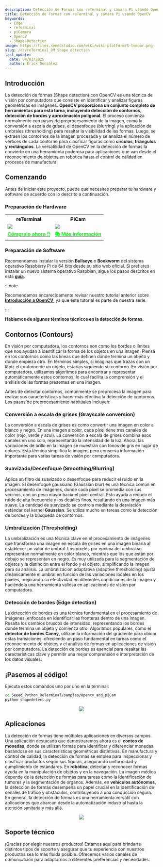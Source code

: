 ```yaml
---
description: Detección de Formas con reTerminal y cámara Pi usando OpenCV
title: Detección de Formas con reTerminal y cámara Pi usando OpenCV
keywords:
  - Edge
  - reTerminal
  - piCamera
  - OpenCV
  - Shape-Detection
image: https://files.seeedstudio.com/wiki/wiki-platform/S-tempor.png
slug: /es/reTerminal_DM_Shape_detection
last_update:
  date: 04/03/2025
  author: Erick González
---
```


## Introducción

La detección de formas (Shape detection) con OpenCV es una técnica de visión por computadora que consiste en identificar y analizar figuras geométricas en imágenes. **OpenCV proporciona un conjunto completo de herramientas para esta tarea, incluyendo detección de contornos, detección de bordes y aproximación poligonal**. El proceso comienza normalmente con pasos de preprocesamiento de la imagen, como la conversión a escala de grises, el desenfoque (blurring) y la aplicación de umbrales (thresholding) para resaltar la visibilidad de las formas. Luego, se extraen los contornos de la imagen procesada y se analiza el número de vértices de cada contorno para clasificar figuras como **círculos, triángulos y rectángulos**. La versatilidad de OpenCV en la detección de formas la convierte en una herramienta poderosa para aplicaciones que van desde el reconocimiento de objetos en robótica hasta el control de calidad en procesos de manufactura.

## Comenzando

Antes de iniciar este proyecto, puede que necesites preparar tu hardware y software de acuerdo con lo descrito a continuación.

### Preparación de Hardware

<div class="table-center">
	<table class="table-nobg">
    <tr class="table-trnobg">
      <th class="table-trnobg">reTerminal</th>
      <th class="table-trnobg">PiCam</th>
		</tr>
    <tr class="table-trnobg"></tr>
		<tr class="table-trnobg">
			<td class="table-trnobg"><div style={{textAlign:'center'}}><img src="https://files.seeedstudio.com/wiki/ReTerminal/frigate/reterminal.png" style={{width:300, height:'auto'}}/></div></td>
      <td class="table-trnobg"><div style={{textAlign:'center'}}><img src="https://files.seeedstudio.com/wiki/ReTerminal/Picam/picam2.jpg" style={{width:300, height:'auto'}}/></div></td>
		</tr>
    <tr class="table-trnobg"></tr>
		<tr class="table-trnobg">
			<td class="table-trnobg"><div class="get_one_now_container" style={{textAlign: 'center'}}><a class="get_one_now_item" href="https://www.seeedstudio.com/ReTerminal-with-CM4-p-4904.html?queryID=26220f25bcce77bc420c9c03059787c0&objectID=4904&indexName=bazaar_retailer_products" target="_blank" rel="noopener noreferrer">
              <strong><span><font color={'FFFFFF'} size={"4"}> Cómpralo ahora 🖱️</font></span></strong>
          </a></div></td>
      <td class="table-trnobg"><div class="get_one_now_container" style={{textAlign: 'center'}}><a class="get_one_now_item" href="https://wiki.seeedstudio.com/reTerminal-piCam/" target="_blank" rel="noopener noreferrer"><strong><span><font color={'FFFFFF'} size={"4"}>📚 Más información</font></span></strong></a></div></td>
        </tr>
    </table>
</div>

### Preparación de Software

Recomendamos instalar la versión **Bullseye** o **Bookworm** del sistema operativo Raspberry Pi de 64 bits desde su sitio web oficial. Si prefieres instalar un nuevo sistema operativo Raspbian, sigue los pasos descritos en esta [**guía**](https://wiki.seeedstudio.com/reTerminal/#flash-raspberry-pi-os-64-bit-ubuntu-os-or-other-os-to-emmc).

:::note

Recomendamos encarecidamente revisar nuestro tutorial anterior sobre [**Introducción a OpenCV**](https://wiki.seeedstudio.com/reTerminal_DM_opencv/), ya que este tutorial es parte de nuestra serie.

:::


**Hablemos de algunos términos técnicos en la detección de formas.**

## Contornos (Contours)

En visión por computadora, los contornos son como los bordes o límites que nos ayudan a identificar la forma de los objetos en una imagen. Piensa en los contornos como las líneas que definen dónde termina un objeto y dónde empieza otro. En términos simples, si imaginas que trazas con un lápiz el contorno de un objeto, estarías siguiendo su contorno. En visión por computadora, utilizamos algoritmos para encontrar y representar automáticamente estos contornos, lo cual facilita la comprensión y el análisis de las formas presentes en una imagen.

Antes de detectar contornos, comúnmente se preprocesa la imagen para realzar sus características y hacer más efectiva la detección de contornos. Los pasos de preprocesamiento habituales incluyen:

### Conversión a escala de grises (Grayscale conversion)

La conversión a escala de grises es como convertir una imagen en color a blanco y negro. En una imagen a color, cada píxel tiene tres canales de color (rojo, verde y azul). La conversión a escala de grises combina esos canales en uno solo, representando la intensidad de la luz. Ahora, las variaciones de brillo en la imagen se muestran con tonos de gris en lugar de colores. Esta técnica simplifica la imagen, pero conserva información importante para varias tareas de visión por computadora.

### Suavizado/Desenfoque (Smoothing/Blurring)

Aplica un filtro de suavizado o desenfoque para reducir el ruido en la imagen. El desenfoque gaussiano (Gaussian blur) es una técnica común en procesamiento de imágenes, donde cada píxel se promedia con sus vecinos, con un peso mayor hacia el píxel central. Esto ayuda a reducir el ruido de alta frecuencia y los detalles finos, resultando en una imagen más suave. La cantidad de suavizado se controla mediante la desviación estándar del kernel **Gaussian**. Se utiliza mucho en tareas como la detección de bordes y la búsqueda de contornos.

### Umbralización (Thresholding)

La umbralización es una técnica clave en el procesamiento de imágenes que transforma una imagen en escala de grises en una imagen binaria al establecer un valor de umbral. Los píxeles por encima del umbral se representan normalmente en color blanco, mientras que los que están por debajo se representan en negro. Es muy utilizada para la segmentación de objetos y la distinción entre el fondo y el objeto, simplificando la imagen para su análisis. La umbralización adaptativa (adaptive thresholding) ajusta dinámicamente el umbral en función de las variaciones locales en los píxeles, mejorando su efectividad en diferentes condiciones de la imagen y haciéndola una herramienta valiosa en aplicaciones de visión por computadora.

### Detección de bordes (Edge detection)

La detección de bordes es una técnica fundamental en el procesamiento de imágenes, enfocada en identificar las fronteras dentro de una imagen. Resalta los cambios bruscos de intensidad, representando los bordes donde termina un objeto y comienza otro. Algoritmos populares, como el **detector de bordes Canny**, utilizan la información del gradiente para ubicar estas transiciones, ofreciendo un paso fundamental en tareas como el reconocimiento de objetos y el análisis de formas en aplicaciones de visión por computadora. La detección de bordes es esencial para resaltar las características clave y permitir una mejor comprensión e interpretación de los datos visuales.

## ¡Pasemos al código!

Ejecuta estos comandos uno por uno en la terminal:

```sh
cd Seeed_Python_ReTerminal/samples/Opencv_and_piCam
python shapedetect.py
```

<center><img width={800} src="https://files.seeedstudio.com/wiki/ReTerminal/opencv/shapedetection.png" /></center>

## Aplicaciones

La detección de formas tiene múltiples aplicaciones en diversos campos. Una aplicación destacada que demostraremos ahora es el **conteo de monedas**, donde se utilizan formas para identificar y diferenciar monedas basándose en sus características geométricas distintivas. En manufactura y control de calidad, la detección de formas se emplea para inspeccionar y clasificar productos según sus figuras, asegurando uniformidad y cumplimiento de estándares. En **robótica**, detectar y reconocer formas ayuda en la manipulación de objetos y en la navegación. La imagen médica depende de la detección de formas para tareas como la identificación de tumores y la segmentación de órganos. Además, en **vehículos autónomos**, la detección de formas desempeña un papel crucial en la identificación de señales de tráfico y obstáculos, contribuyendo a una conducción segura. En general, la detección de formas es una herramienta versátil con aplicaciones que abarcan desde la automatización industrial hasta la atención sanitaria y más allá.

<center><img width={800} src="https://files.seeedstudio.com/wiki/ReTerminal/opencv/coins1.PNG" /></center>

## Soporte técnico

¡Gracias por elegir nuestros productos! Estamos aquí para brindarte distintos tipos de soporte y asegurar que tu experiencia con nuestros productos sea lo más fluida posible. Ofrecemos varios canales de comunicación para adaptarnos a diferentes preferencias y necesidades.

<div class="button_tech_support_container">
<a href="https://forum.seeedstudio.com/" class="button_forum"></a> 
<a href="https://www.seeedstudio.com/contacts" class="button_email"></a>
</div>

<div class="button_tech_support_container">
<a href="https://discord.gg/eWkprNDMU7" class="button_discord"></a> 
<a href="https://github.com/Seeed-Studio/wiki-documents/discussions/69" class="button_discussion"></a>
</div>
